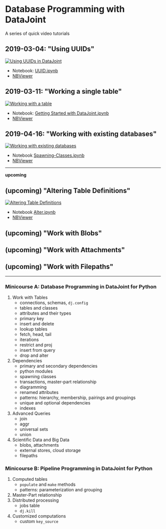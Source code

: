 # Database Programming with DataJoint
A series of quick video tutorials

## 2019-03-04: "Using UUIDs"
[![Using UUIDs in DataJoint](https://img.youtube.com/vi/bg_rEkczG7U/0.jpg)](https://youtu.be/bg_rEkczG7U)

* Notebook: [UUID.ipynb](notebooks/UUID.ipynb) 
* [NBViewer](https://nbviewer.jupyter.org/github/vathes/db-programming-with-datajoint/blob/master/notebooks/UUID.ipynb)

## 2019-03-11: "Working a single table"
[![Working with a table](https://img.youtube.com/vi/lTA0ca64CHs/0.jpg)](https://youtu.be/lTA0ca64CHs)

* Notebook: [Getting Started with DataJoint.ipynb](notebooks/Getting%20Started%20with%20DataJoint.ipynb)
* [NBViewer](https://nbviewer.jupyter.org/github/vathes/db-programming-with-datajoint/blob/master/notebooks/Getting%20Started%20with%20DataJoint.ipynb)

## 2019-04-16: "Working with existing databases"
[![Working with existing databases](https://img.youtube.com/vi/7VGETE7s6pw/0.jpg)](https://youtu.be/7VGETE7s6pw)

* Notebook [Spawning-Classes.ipynb](notebooks/Spawning-Classes.ipynb)
* [NBViewer](https://nbviewer.jupyter.org/github/vathes/db-programming-with-datajoint/blob/master/notebooks/Spawning-Classes.ipynb)

-------------------
**upcoming**

## (upcoming) "Altering Table Definitions"

[![Altering Table Definitions](https://img.youtu.be/vi/utrbqjhk9_s/0.jpg)](https://youtu.be/utrbqjhk9_s)
* Notebook [Alter.ipynb](notebooks/Alter.ipynb)
* [NBViewer](https://nbviewer.jupyter.org/github/vathes/db-programming-with-datajoint/blob/master/notebooks/Alter.ipynb)

## (upcoming) "Work with Blobs"

## (upcoming) "Work with Attachments"

## (upcoming) "Work with Filepaths"

---------------------------

### Minicourse A: Database Programming in DataJoint for Python

1. Work with Tables
    - connections, schemas, `dj.config`
    - tables and classes
    - attributes and their types
    - primary key 
    - insert and delete
    - lookup tables 
    - fetch, head, tail
    - iterations  
    - restrict and proj
    - insert from query
    - drop and alter 
2. Dependencies
    - primary and secondary dependencies 
    - python modules 
    - spawning classes 
    - transactions, master-part relationship
    - diagramming
    - renamed attributes 
    - patterns: hierarchy, membership, pairings and groupings 
    - unique and optional dependencies
    - indexes
3. Advanced Queries
    - join
    - aggr  
    - universal sets 
    - union 
4. Scientific Data and Big Data 
    - blobs, attachments
    - external stores, cloud storage
    - filepaths 

### Minicourse B: Pipeline Programming in DataJoint for Python

1. Computed tables
    - `populate` and `make` methods
    - patterns: parameterization and grouping
2. Master-Part relationship 
3. Distributed processing
    - jobs table
    - `dj.kill`
4. Customized computations
    - custom `key_source`
